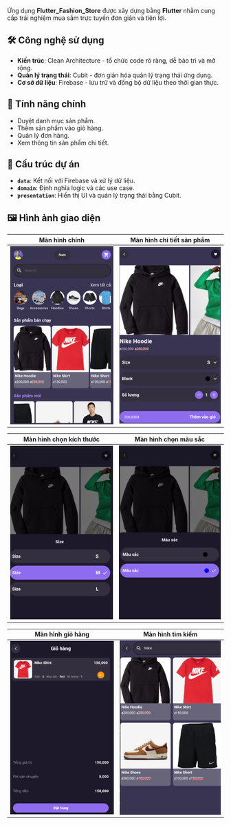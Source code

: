 Ứng dụng **Flutter_Fashion_Store** được xây dựng bằng **Flutter** nhằm cung cấp trải nghiệm mua sắm trực tuyến đơn giản và tiện lợi.  

## 🛠 Công nghệ sử dụng
- **Kiến trúc**: Clean Architecture - tổ chức code rõ ràng, dễ bảo trì và mở rộng.  
- **Quản lý trạng thái**: Cubit - đơn giản hóa quản lý trạng thái ứng dụng.  
- **Cơ sở dữ liệu**: Firebase - lưu trữ và đồng bộ dữ liệu theo thời gian thực.  

## 🌟 Tính năng chính
- Duyệt danh mục sản phẩm.
- Thêm sản phẩm vào giỏ hàng.
- Quản lý đơn hàng.
- Xem thông tin sản phẩm chi tiết.

## 📂 Cấu trúc dự án
- **`data`**: Kết nối với Firebase và xử lý dữ liệu.  
- **`domain`**: Định nghĩa logic và các use case.  
- **`presentation`**: Hiển thị UI và quản lý trạng thái bằng Cubit.


## 🖼 Hình ảnh giao diện
| Màn hình chính      | Màn hình chi tiết sản phẩm |
|---------------------|---------------------------|
| ![Home](images/home.png) | ![Detail](images/detail.png) |

| Màn hình chọn kích thước | Màn hình chọn màu sắc |
|--------------------------|-----------------------|
| ![Size](images/size.png) | ![Color](images/color.png) |

| Màn hình giỏ hàng   | Màn hình tìm kiếm |
|---------------------|-------------------|
| ![Cart](images/cart.png) | ![Search](images/search.png) |
